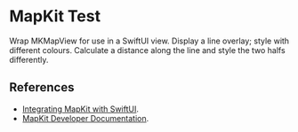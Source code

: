 # MapKit Test
Wrap MKMapView for use in a SwiftUI view.  Display a line overlay; style with different colours.  Calculate a distance along the line and style the two halfs differently.

## References
+ [Integrating MapKit with SwiftUI](https://www.hackingwithswift.com/books/ios-swiftui/integrating-mapkit-with-swiftui).
+ [MapKit Developer Documentation](https://developer.apple.com/documentation/mapkit/).